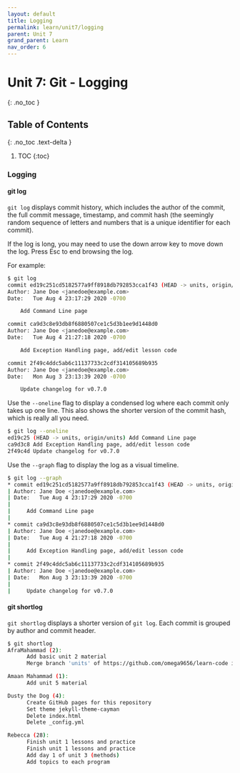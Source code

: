 ```yaml
---
layout: default
title: Logging
permalink: learn/unit7/logging
parent: Unit 7
grand_parent: Learn
nav_order: 6
---
```


<!-- prettier-ignore-start -->

# Unit 7: Git - Logging
{: .no_toc }

## Table of Contents
{: .no_toc .text-delta }

1. TOC
{:toc}

<!-- prettier-ignore-end -->

### Logging

#### git log

`git log` displays commit history, which includes the author of the commit, the full commit message, timestamp, and commit hash (the seemingly random sequence of letters and numbers that is a unique identifier for each commit).

If the log is long, you may need to use the down arrow key to move down the log. Press Esc to end browsing the log.

For example:

```bash
$ git log
commit ed19c251cd5182577a9ff8918db792853cca1f43 (HEAD -> units, origin/units)
Author: Jane Doe <janedoe@example.com>
Date:   Tue Aug 4 23:17:29 2020 -0700

    Add Command Line page

commit ca9d3c8e93db8f6880507ce1c5d3b1ee9d1448d0
Author: Jane Doe <janedoe@example.com>
Date:   Tue Aug 4 21:27:18 2020 -0700

    Add Exception Handling page, add/edit lesson code

commit 2f49c4ddc5ab6c11137733c2cdf314105689b935
Author: Jane Doe <janedoe@example.com>
Date:   Mon Aug 3 23:13:39 2020 -0700

    Update changelog for v0.7.0
```

Use the `--oneline` flag to display a condensed log where each commit only takes up one line. This also shows the shorter version of the commit hash, which is really all you need.

```bash
$ git log --oneline
ed19c25 (HEAD -> units, origin/units) Add Command Line page
ca9d3c8 Add Exception Handling page, add/edit lesson code
2f49c4d Update changelog for v0.7.0
```

Use the `--graph` flag to display the log as a visual timeline.

```bash
$ git log --graph
* commit ed19c251cd5182577a9ff8918db792853cca1f43 (HEAD -> units, origin/units)
| Author: Jane Doe <janedoe@example.com>
| Date:   Tue Aug 4 23:17:29 2020 -0700
| 
|     Add Command Line page
| 
* commit ca9d3c8e93db8f6880507ce1c5d3b1ee9d1448d0
| Author: Jane Doe <janedoe@example.com>
| Date:   Tue Aug 4 21:27:18 2020 -0700
| 
|     Add Exception Handling page, add/edit lesson code
| 
* commit 2f49c4ddc5ab6c11137733c2cdf314105689b935
| Author: Jane Doe <janedoe@example.com>
| Date:   Mon Aug 3 23:13:39 2020 -0700
| 
|     Update changelog for v0.7.0
```

#### git shortlog

`git shortlog` displays a shorter version of `git log`. Each commit is grouped by author and commit header.

```bash
$ git shortlog
AfraMahammad (2):
      Add basic unit 2 material
      Merge branch 'units' of https://github.com/omega9656/learn-code into units

Amaan Mahammad (1):
      Add unit 5 material

Dusty the Dog (4):
      Create GitHub pages for this repository
      Set theme jekyll-theme-cayman
      Delete index.html
      Delete _config.yml

Rebecca (28):
      Finish unit 1 lessons and practice
      Finish unit 1 lessons and practice
      Add day 1 of unit 3 (methods)
      Add topics to each program
```
